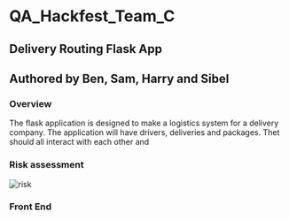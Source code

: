 # QA_Hackfest_Team_C

## Delivery Routing Flask App

## Authored by Ben, Sam, Harry and Sibel


### Overview
The flask application is designed to make a logistics system for a delivery company.
The application will have drivers, deliveries and packages. Thet should all interact with each other
and 

### Risk assessment
![risk]()

### Front End




